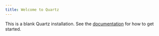 ```yaml
---
title: Welcome to Quartz
---
```






This is a blank Quartz installation.
See the [documentation](https://quartz.jzhao.xyz) for how to get started.

